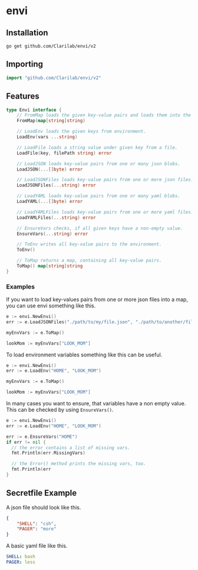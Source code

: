 # envi

## Installation

```shell
go get github.com/Clarilab/envi/v2
```

## Importing

```go
import "github.com/Clarilab/envi/v2"
```

## Features

```go
type Envi interface {
	// FromMap loads the given key-value pairs and loads them into the local map.
	FromMap(map[string]string)

	// LoadEnv loads the given keys from environment.
	LoadEnv(vars ...string)

	// LoadFile loads a string value under given key from a file.
	LoadFile(key, filePath string) error

	// LoadJSON loads key-value pairs from one or many json blobs.
	LoadJSON(...[]byte) error

	// LoadJSONFiles loads key-value pairs from one or more json files.
	LoadJSONFiles(...string) error

	// LoadYAML loads key-value pairs from one or many yaml blobs.
	LoadYAML(...[]byte) error

	// LoadYAMLFiles loads key-value pairs from one or more yaml files.
	LoadYAMLFiles(...string) error

	// EnsureVars checks, if all given keys have a non-empty value.
	EnsureVars(...string) error

	// ToEnv writes all key-value pairs to the environment.
	ToEnv()

	// ToMap returns a map, containing all key-value pairs.
	ToMap() map[string]string
}
```

### Examples

If you want to load key-values pairs from one or more json files into a map, you can use envi something like this.
```go
e := envi.NewEnvi()
err := e.LoadJSONFiles("./path/to/my/file.json", "./path/to/another/file.json")

myEnvVars := e.ToMap()

lookMom := myEnvVars["LOOK_MOM"]
```

To load environment variables something like this can be useful.
```go
e := envi.NewEnvi()
err := e.LoadEnv("HOME", "LOOK_MOM")

myEnvVars := e.ToMap()

lookMom := myEnvVars["LOOK_MOM"]
```

In many cases you want to ensure, that variables have a non empty value. This can be checked by using `EnsureVars()`.
```go
e := envi.NewEnvi()
err := e.LoadEnv("HOME", "LOOK_MOM")

err := e.EnsureVars("HOME")
if err != nil {
  // the error contains a list of missing vars.
  fmt.Println(err.MissingVars)

  // the Error() method prints the missing vars, too.
  fmt.Println(err
}
```

## Secretfile Example

A json file should look like this.
```json
{
    "SHELL": "csh",
    "PAGER": "more"
}
```

A basic yaml file like this.
```yaml
SHELL: bash
PAGER: less
```